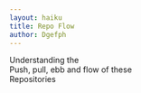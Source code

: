 ```yaml
---
layout: haiku
title: Repo Flow
author: Dgefph
---
```


Understanding the <br>
Push, pull, ebb and flow of these <br>
Repositories <br>
